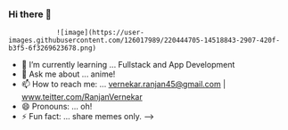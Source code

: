 ### Hi there 👋

                ![image](https://user-images.githubusercontent.com/126017989/220444705-14518843-2907-420f-b3f5-6f3269623678.png)


- 🌱 I’m currently learning ... Fullstack and App Development
- 💬 Ask me about ... anime!
- 📫 How to reach me: ... vernekar.ranjan45@gmail.com  |  www.teitter.com/RanjanVernekar
- 😄 Pronouns: ...   oh! 
- ⚡ Fun fact: ...   share memes only.
-->
